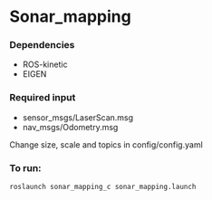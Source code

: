 # Sonar_mapping

### Dependencies
- ROS-kinetic
- EIGEN

### Required input
- sensor_msgs/LaserScan.msg
- nav_msgs/Odometry.msg

Change size, scale and topics in config/config.yaml

### To run:
```
roslaunch sonar_mapping_c sonar_mapping.launch
```
